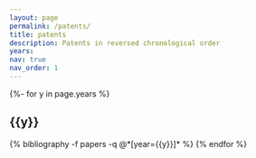 ```yaml
---
layout: page
permalink: /patents/
title: patents
description: Patents in reversed chronological order
years: 
nav: true
nav_order: 1
---
```

<!-- _pages/publications.md -->
<div class="patents">

{%- for y in page.years %}
  <h2 class="year">{{y}}</h2>
  {% bibliography -f papers -q @*[year={{y}}]* %}
{% endfor %}

</div>
